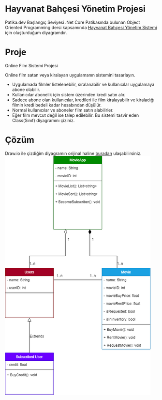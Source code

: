 # Hayvanat Bahçesi Yönetim Projesi

Patika.dev Başlangıç Seviyesi .Net Core Patikasında bulunan Object Oriented Programming dersi kapsamında [Hayvanat Bahçesi Yönetim Sistemi](https://app.patika.dev/courses/oop/odev-zoo) için oluşturduğum diyagramdır.

# Proje

Online Film Sistemi Projesi

Online film satan veya kiralayan uygulamanın sistemini tasarlayın.

- Uygulamada filmler listelenebilir, sıralanabilir ve kullanıcılar uygulamaya abone olabilir.
- Kullanıcılar abonelik için sistem üzerinden kredi satın alır.
- Sadece abone olan kullanıcılar, kredileri ile film kiralayabilir ve kiraladığı filmin kredi bedeli kadar hesabından düşülür.
- Normal kullanıcılar ve aboneler film satın alabilirler.
- Eğer film mevcut değil ise talep edilebilir.
  Bu sistemi tasvir eden Class(Sınıf) diyagramını çiziniz.

# Çözüm

Draw.io ile çizdiğim diyagramın orijinal haline [buradan](https://github.com/haydarcancoskun92/patika.devEgitimleri/tree/main/.NetCorePatikalari/BaslangicSeviyesi.NetCorePatikasi/ObjectOrientedProgramming/OnlineFilmSistemi/Assets) ulaşabilirsiniz.
![Online Film Sistemi](https://github.com/haydarcancoskun92/patika.devEgitimleri/blob/main/.NetCorePatikalari/BaslangicSeviyesi.NetCorePatikasi/ObjectOrientedProgramming/OnlineFilmSistemi/Assets/Online%20Film%20Sistemi.drawio.png?raw=true)
